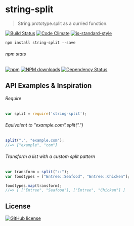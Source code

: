 # string-split
> String.prototype.split as a curried function.

[![Build Status](http://img.shields.io/travis/wilmoore/string-split.js.svg)](https://travis-ci.org/wilmoore/string-split.js) [![Code Climate](https://codeclimate.com/github/wilmoore/string-split.js/badges/gpa.svg)](https://codeclimate.com/github/wilmoore/string-split.js) [![js-standard-style](https://img.shields.io/badge/code%20style-standard-brightgreen.svg?style=flat)](https://github.com/feross/standard)

```shell
npm install string-split --save
```

###### npm stats

[![npm](https://img.shields.io/npm/v/string-split.svg)](https://www.npmjs.org/package/string-split) [![NPM downloads](http://img.shields.io/npm/dm/string-split.svg)](https://www.npmjs.org/package/string-split) [![Dependency Status](https://gemnasium.com/wilmoore/string-split.js.svg)](https://gemnasium.com/wilmoore/string-split.js)

## API Examples & Inspiration

###### Require

```js
var split = require('string-split');
```

###### Equivalent to "example.com".split(".")

```js
split(".", "example.com");
//=> ["example", "com"]
```

###### Transform a list with a custom split pattern

```js
var transform = split("::");
var foodtypes = ["Entree::Seafood", "Entree::Chicken"];

foodtypes.map(transform);
//=> [ ["Entree", "Seafood"], ["Entree", "Chicken"] ]
```

## License

[![GitHub license](https://img.shields.io/github/license/wilmoore/string-split.js.svg)]()
